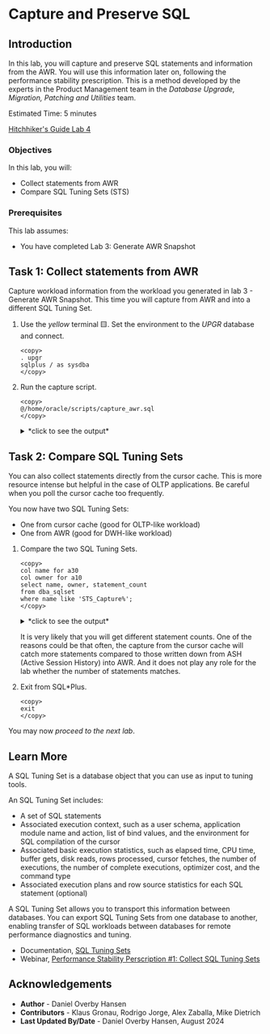 # Capture and Preserve SQL

## Introduction

In this lab, you will capture and preserve SQL statements and information from the AWR. You will use this information later on, following the performance stability prescription. This is a method developed by the experts in the Product Management team in the *Database Upgrade, Migration, Patching and Utilities* team.

Estimated Time: 5 minutes

[Hitchhiker's Guide Lab 4](youtube:lwvdaM4v4tQ?start=1860)

### Objectives

In this lab, you will:

* Collect statements from AWR
* Compare SQL Tuning Sets (STS)

### Prerequisites

This lab assumes:

- You have completed Lab 3: Generate AWR Snapshot

## Task 1: Collect statements from AWR

Capture workload information from the workload you generated in lab 3 - Generate AWR Snapshot. This time you will capture from AWR and into a different SQL Tuning Set.

1. Use the *yellow* terminal 🟨. Set the environment to the *UPGR* database and connect.

    ```
    <copy>
    . upgr
    sqlplus / as sysdba
    </copy>
    ```

2.  Run the capture script.

    ```
    <copy>
    @/home/oracle/scripts/capture_awr.sql
    </copy>
    ```

    <details>
    <summary>*click to see the output*</summary>
    ``` text
    SQL> @/home/oracle/scripts/capture_awr.sql
    Snapshot Range between 111 and 120.
    There are 31 SQL Statements in STS_CaptureAWR.

    PL/SQL procedure successfully completed.
    ```
    </details>

    The script takes the longest-running statements from AWR and loads them into a new SQL Tuning Set. The snapshot range and the number of statements may vary.

## Task 2: Compare SQL Tuning Sets

You can also collect statements directly from the cursor cache. This is more resource intense but helpful in the case of OLTP applications. Be careful when you poll the cursor cache too frequently.

You now have two SQL Tuning Sets:
- One from cursor cache (good for OLTP-like workload)
- One from AWR (good for DWH-like workload)

1. Compare the two SQL Tuning Sets.

    ```
    <copy>
    col name for a30
    col owner for a10
    select name, owner, statement_count 
    from dba_sqlset 
    where name like 'STS_Capture%';
    </copy>
    ```

    <details>
    <summary>*click to see the output*</summary>
    ``` text
    NAME                           OWNER      STATEMENT_COUNT
    ------------------------------ ---------- ---------------
    STS_CaptureCursorCache         SYS                     41
    STS_CaptureAWR                 SYS                     31
    ```
    </details>

    It is very likely that you will get different statement counts. One of the reasons could be that often, the capture from the cursor cache will catch more statements compared to those written down from ASH (Active Session History) into AWR. And it does not play any role for the lab whether the number of statements matches.

2. Exit from SQL*Plus.

    ```
    <copy>
    exit
    </copy>
    ```

You may now *proceed to the next lab*.

## Learn More

A SQL Tuning Set is a database object that you can use as input to tuning tools.

An SQL Tuning Set includes:

- A set of SQL statements
- Associated execution context, such as a user schema, application module name and action, list of bind values, and the environment for SQL compilation of the cursor
- Associated basic execution statistics, such as elapsed time, CPU time, buffer gets, disk reads, rows processed, cursor fetches, the number of executions, the number of complete executions, optimizer cost, and the command type
- Associated execution plans and row source statistics for each SQL statement (optional)

A SQL Tuning Set allows you to transport this information between databases. You can export SQL Tuning Sets from one database to another, enabling transfer of SQL workloads between databases for remote performance diagnostics and tuning.

* Documentation, [SQL Tuning Sets](https://docs.oracle.com/en/database/oracle/oracle-database/19/tgsql/managing-sql-tuning-sets.html#GUID-DD136837-9921-4C73-ABB8-9F1DC22542C5)
* Webinar, [Performance Stability Perscription #1: Collect SQL Tuning Sets](https://www.youtube.com/watch?v=qCt1_Fc3JRs&t=3969s)

## Acknowledgements
* **Author** - Daniel Overby Hansen
* **Contributors** - Klaus Gronau, Rodrigo Jorge, Alex Zaballa, Mike Dietrich
* **Last Updated By/Date** - Daniel Overby Hansen, August 2024
